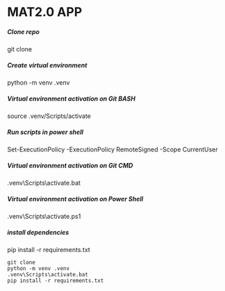 # MAT2.0 APP

##### Clone repo
git clone

##### Create virtual environment
python -m venv .venv

##### Virtual environment activation on Git BASH
source .venv/Scripts/activate

##### Run scripts in power shell
Set-ExecutionPolicy -ExecutionPolicy RemoteSigned -Scope CurrentUser

##### Virtual environment activation on Git CMD
.venv\Scripts\activate.bat

##### Virtual environment activation on Power Shell
.venv\Scripts\activate.ps1

##### install dependencies
pip install -r requirements.txt

```cdm
git clone
python -m venv .venv
.venv\Scripts\activate.bat
pip install -r requirements.txt
```